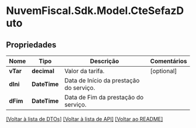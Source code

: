 # NuvemFiscal.Sdk.Model.CteSefazDuto

## Propriedades

Nome | Tipo | Descrição | Comentários
------------ | ------------- | ------------- | -------------
**vTar** | **decimal** | Valor da tarifa. | [optional] 
**dIni** | **DateTime** | Data de Início da prestação do serviço. | 
**dFim** | **DateTime** | Data de Fim da prestação do serviço. | 

[[Voltar à lista de DTOs]](../README.md#documentation-for-models) [[Voltar à lista de API]](../README.md#documentation-for-api-endpoints) [[Voltar ao README]](../README.md)

